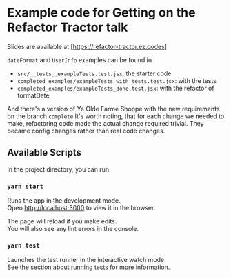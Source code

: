 # Example code for Getting on the Refactor Tractor talk

Slides are available at [https://refactor-tractor.ez.codes]

`dateFormat` and `UserInfo` examples can be found in

- `src/__tests__exampleTests.test.jsx`: the starter code
- `completed_examples/exampleTests_with_tests.test.jsx`: with the tests
- `completed_examples/exampleTests_done.test.jsx`: with the refactor of formatDate

And there's a version of Ye Olde Farme Shoppe with the new requirements on the branch `complete`
It's worth noting, that for each change we needed to make, refactoring code made the actual change required trivial. They became config changes rather than real code changes.

## Available Scripts

In the project directory, you can run:

### `yarn start`

Runs the app in the development mode.\
Open [http://localhost:3000](http://localhost:3000) to view it in the browser.

The page will reload if you make edits.\
You will also see any lint errors in the console.

### `yarn test`

Launches the test runner in the interactive watch mode.\
See the section about [running tests](https://facebook.github.io/create-react-app/docs/running-tests) for more information.

